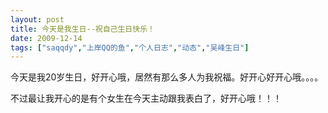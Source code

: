 ```yaml
---
layout: post
title: 今天是我生日--祝自己生日快乐！		
date: 2009-12-14
tags: ["saqqdy","上岸QQ的鱼","个人日志","动态","吴峰生日"]
---
```


今天是我20岁生日，好开心哦，居然有那么多人为我祝福。好开心好开心哦。。。。

不过最让我开心的是有个女生在今天主动跟我表白了，好开心哦！！！		